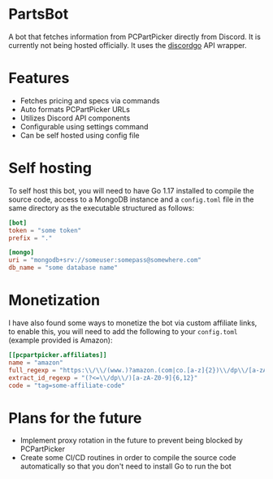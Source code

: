 # PartsBot

A bot that fetches information from PCPartPicker directly from Discord. It is currently not being hosted officially. It uses the [discordgo](https://github.com/bwmarrin/discordgo) API wrapper.

# Features
- Fetches pricing and specs via commands
- Auto formats PCPartPicker URLs
- Utilizes Discord API components
- Configurable using settings command
- Can be self hosted using config file

# Self hosting
To self host this bot, you will need to have Go 1.17 installed to compile the source code, access to a MongoDB instance and a `config.toml` file in the same directory as the executable structured as follows:
```toml
[bot]
token = "some token"
prefix = "."

[mongo]
uri = "mongodb+srv://someuser:somepass@somewhere.com"
db_name = "some database name"
```

# Monetization
I have also found some ways to monetize the bot via custom affiliate links, to enable this, you will need to add the following to your `config.toml` (example provided is Amazon):
```toml
[[pcpartpicker.affiliates]]
name = "amazon"
full_regexp = "https:\\/\\/(www.)?amazon.(com|co.[a-z]{2})\\/dp\\/[a-zA-Z0-9]{6,12}"
extract_id_regexp = "(?<=\\/dp\\/)[a-zA-Z0-9]{6,12}"
code = "tag=some-affiliate-code"
```
# Plans for the future
- Implement proxy rotation in the future to prevent being blocked by PCPartPicker
- Create some CI/CD routines in order to compile the source code automatically so that you don't need to install Go to run the bot